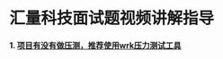 # 汇量科技面试题视频讲解指导

#### 1. [项目有没有做压测，推荐使用wrk压力测试工具](https://www.bilibili.com/video/BV1z95Vz9ELF/?spm_id_from=333.1387.upload.video_card.click&vd_source=1680a6fedc2270f3c093e88857407609)
